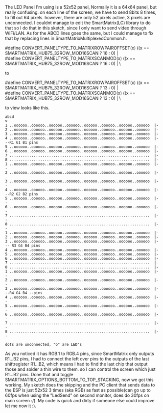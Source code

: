 The LED Panel I'm using is a 52x52 panel, Normally it is a 64x64 panel, but really confusing.
on each line of the screen, we have to send 8bits 8 times, to fill out 64 pixels. however, there are only 52 pixels active, 3 pixels are unconnected.
I couldnt manage to edit the SmartMatrix(LC) library to do that so I do that in this sketch, since I only want to send video through WiFi/LAN.
As for the ABCD lines goes the same, but I could manage to fix that by replacing lines in SmartMatrixMultiplexedCommon.h.

#define CONVERT_PANELTYPE_TO_MATRIXROWPAIROFFSET(x) ((x == SMARTMATRIX_HUB75_32ROW_MOD16SCAN ? 16 : 0) | \
#define CONVERT_PANELTYPE_TO_MATRIXSCANMOD(x)  ((x == SMARTMATRIX_HUB75_32ROW_MOD16SCAN ? 16 : 0) | \

to

#define CONVERT_PANELTYPE_TO_MATRIXROWPAIROFFSET(x) ((x == SMARTMATRIX_HUB75_32ROW_MOD16SCAN ? 13 : 0) | \
#define CONVERT_PANELTYPE_TO_MATRIXSCANMOD(x)  ((x == SMARTMATRIX_HUB75_32ROW_MOD16SCAN ? 13 : 0) | \

to view looks like this.

```
abcd
v
1 ..oooooo..oooooo..oooooo..oooooo..oooooo..oooooo..oooooo..oooooo  |-
2 ..oooooo..oooooo..oooooo..oooooo..oooooo..oooooo..oooooo..oooooo  |-
3 ..oooooo..oooooo..oooooo..oooooo..oooooo..oooooo..oooooo..oooooo  |-
4 ..oooooo..oooooo..oooooo..oooooo..oooooo..oooooo..oooooo..oooooo  |---R1 G1 B1 pins 
5 ..oooooo..oooooo..oooooo..oooooo..oooooo..oooooo..oooooo..oooooo  |-
6 ..oooooo..oooooo..oooooo..oooooo..oooooo..oooooo..oooooo..oooooo  |-
7 ................................................................  |-
8 ................................................................  |-
1 ..oooooo..oooooo..oooooo..oooooo..oooooo..oooooo..oooooo..oooooo  |--
2 ..oooooo..oooooo..oooooo..oooooo..oooooo..oooooo..oooooo..oooooo  |--
3 ..oooooo..oooooo..oooooo..oooooo..oooooo..oooooo..oooooo..oooooo  |--
4 ..oooooo..oooooo..oooooo..oooooo..oooooo..oooooo..oooooo..oooooo  |---R2 G2 B2 pins
5 ..oooooo..oooooo..oooooo..oooooo..oooooo..oooooo..oooooo..oooooo  |--
6 ..oooooo..oooooo..oooooo..oooooo..oooooo..oooooo..oooooo..oooooo  |--
7 ................................................................  |--
8 ................................................................  |--
1 ..oooooo..oooooo..oooooo..oooooo..oooooo..oooooo..oooooo..oooooo  |-
2 ..oooooo..oooooo..oooooo..oooooo..oooooo..oooooo..oooooo..oooooo  |-
3 ..oooooo..oooooo..oooooo..oooooo..oooooo..oooooo..oooooo..oooooo  |--- R3 G4 B4 pins
4 ..oooooo..oooooo..oooooo..oooooo..oooooo..oooooo..oooooo..oooooo  |-
5 ..oooooo..oooooo..oooooo..oooooo..oooooo..oooooo..oooooo..oooooo  |-
6 ..oooooo..oooooo..oooooo..oooooo..oooooo..oooooo..oooooo..oooooo  |-
7 ................................................................  |-
8 ................................................................  |-
1 ..oooooo..oooooo..oooooo..oooooo..oooooo..oooooo..oooooo..oooooo  |--
2 ..oooooo..oooooo..oooooo..oooooo..oooooo..oooooo..oooooo..oooooo  |--
3 ..oooooo..oooooo..oooooo..oooooo..oooooo..oooooo..oooooo..oooooo  |---R4 G4 B4 --pins
4 ..oooooo..oooooo..oooooo..oooooo..oooooo..oooooo..oooooo..oooooo  |--
5 ..oooooo..oooooo..oooooo..oooooo..oooooo..oooooo..oooooo..oooooo  |--
6 ..oooooo..oooooo..oooooo..oooooo..oooooo..oooooo..oooooo..oooooo  |--
7 ................................................................  |--
8 ................................................................  |--

dots are unconnected, "o" are LED's
```

As you noticed it has RGB.1 to RGB.4 pins, since SmartMatrix only outputs R1...B2 pins, I had to connect the left over pins to the outputs of the last shiftregister R1...B2, which means I had to find the last chip that output those and solder a thin wire to them. so I can control the screen which just R1...B2 pins. Done that and toggle SMARTMATRIX_OPTIONS_BOTTOM_TO_TOP_STACKING, now we got this working.
My sketch does the skipping and the PC client that sends data to the ESP is just 52x52 3 times (aka RGB) as fast as possible(can go up to 60fps when using the "LedSend" on second monitor, does do 30fps on main screen :/). My code is quick and dirty if someone else could improve let me now it :).

